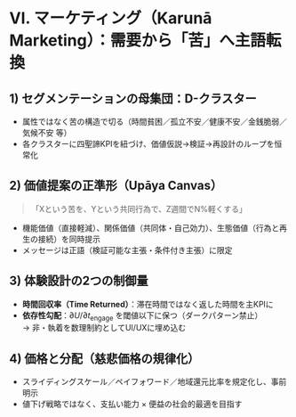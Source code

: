# Ⅵ. マーケティング（Karunā Marketing）：需要から「苦」へ主語転換

## 1) セグメンテーションの母集団：D-クラスター

- 属性ではなく苦の構造で切る（時間貧困／孤立不安／健康不安／金銭脆弱／気候不安 等）
- 各クラスターに四聖諦KPIを紐づけ、価値仮説→検証→再設計のループを恒常化

## 2) 価値提案の正準形（Upāya Canvas）

> 「Xという苦を、Yという共同行為で、Z週間でN%軽くする」

- 機能価値（直接軽減）、関係価値（共同体・自己効力）、生態価値（行為と再生の接続）を同時提示
- メッセージは正語（検証可能な主張・条件付き主張）に限定

## 3) 体験設計の2つの制御量

- **時間回収率（Time Returned）**：滞在時間ではなく返した時間を主KPIに
- **依存性勾配**：$\partial U/\partial t_{\text{engage}}$ を閾値以下に保つ（ダークパターン禁止）  
  → 非・執着を数理制約としてUI/UXに埋め込む

## 4) 価格と分配（慈悲価格の規律化）

- スライディングスケール／ペイフォワード／地域還元比率を規定化し、事前明示
- 値下げ戦略ではなく、支払い能力 × 便益の社会的最適を目指す